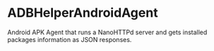 # ADBHelperAndroidAgent


Android APK Agent that runs a NanoHTTPd server and gets installed packages information as JSON responses.

